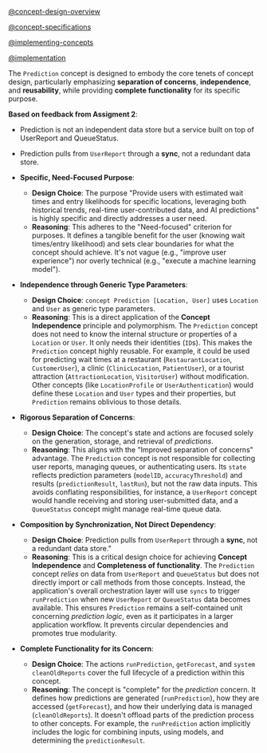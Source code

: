 [@concept-design-overview](../../background/concept-design-overview.md)

[@concept-specifications](../../background/concept-specifications.md)

[@implementing-concepts](../../background/implementing-concepts.md)

[@implementation](../../concepts/Prediction/implementation.md)


The `Prediction` concept is designed to embody the core tenets of concept design, particularly emphasizing **separation of concerns**, **independence**, and **reusability**, while providing **complete functionality** for its specific purpose.

**Based on feedback from Assigment 2**: 
- Prediction is not an independent data store but a service built on top of UserReport and QueueStatus.
- Prediction pulls from `UserReport` through a **sync**, not a redundant data store.

- **Specific, Need-Focused Purpose**:
    *   **Design Choice**: The purpose "Provide users with estimated wait times and entry likelihoods for specific locations, leveraging both historical trends, real-time user-contributed data, and AI predictions" is highly specific and directly addresses a user need.
    *   **Reasoning**: This adheres to the "Need-focused" criterion for purposes. It defines a tangible benefit for the user (knowing wait times/entry likelihood) and sets clear boundaries for what the concept should achieve. It's not vague (e.g., "improve user experience") nor overly technical (e.g., "execute a machine learning model").

- **Independence through Generic Type Parameters**:
    *   **Design Choice**: `concept Prediction [Location, User]` uses `Location` and `User` as generic type parameters.
    *   **Reasoning**: This is a direct application of the **Concept Independence** principle and polymorphism. The `Prediction` concept does not need to know the internal structure or properties of a `Location` or `User`. It only needs their identities (`ID`s). This makes the `Prediction` concept highly reusable. For example, it could be used for predicting wait times at a restaurant (`RestaurantLocation`, `CustomerUser`), a clinic (`ClinicLocation`, `PatientUser`), or a tourist attraction (`AttractionLocation`, `VisitorUser`) without modification. Other concepts (like `LocationProfile` or `UserAuthentication`) would define these `Location` and `User` types and their properties, but `Prediction` remains oblivious to those details.

- **Rigorous Separation of Concerns**:
    *   **Design Choice**: The concept's state and actions are focused solely on the generation, storage, and retrieval of *predictions*.
    *   **Reasoning**: This aligns with the "Improved separation of concerns" advantage. The `Prediction` concept is not responsible for collecting user reports, managing queues, or authenticating users. Its `state` reflects prediction parameters (`modelID`, `accuracyThreshold`) and results (`predictionResult`, `lastRun`), but not the raw data inputs. This avoids conflating responsibilities, for instance, a `UserReport` concept would handle receiving and storing user-submitted data, and a `QueueStatus` concept might manage real-time queue data.

- **Composition by Synchronization, Not Direct Dependency**:
    *   **Design Choice**: Prediction pulls from `UserReport` through a **sync**, not a redundant data store."
    *   **Reasoning**: This is a critical design choice for achieving **Concept Independence** and **Completeness of functionality**. The `Prediction` concept *relies* on data from `UserReport` and `QueueStatus` but does not directly import or call methods from those concepts. Instead, the application's overall orchestration layer will use `syncs` to trigger `runPrediction` when new `UserReport` or `QueueStatus` data becomes available. This ensures `Prediction` remains a self-contained unit concerning *prediction logic*, even as it participates in a larger application workflow. It prevents circular dependencies and promotes true modularity.

-  **Complete Functionality for its Concern**:
    *   **Design Choice**: The actions `runPrediction`, `getForecast`, and `system cleanOldReports` cover the full lifecycle of a prediction within this concept.
    *   **Reasoning**: The concept is "complete" for the *prediction* concern. It defines how predictions are generated (`runPrediction`), how they are accessed (`getForecast`), and how their underlying data is managed (`cleanOldReports`). It doesn't offload parts of the prediction process to other concepts. For example, the `runPrediction` action implicitly includes the logic for combining inputs, using models, and determining the `predictionResult`.